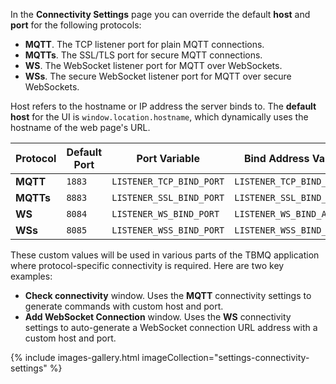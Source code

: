 In the **Connectivity Settings** page you can override the default **host** and **port** for the following protocols:
* **MQTT**. The TCP listener port for plain MQTT connections.
* **MQTTs**.  The SSL/TLS port for secure MQTT connections.
* **WS**. The WebSocket listener port for MQTT over WebSockets.
* **WSs**. The secure WebSocket listener port for MQTT over secure WebSockets.

Host refers to the hostname or IP address the server binds to. The **default host** for the UI is `window.location.hostname`, which dynamically uses the hostname of the web page's URL.

| Protocol  | Default Port | Port Variable              | Bind Address Variable        |
|-----------|--------------|----------------------------|------------------------------|
| **MQTT**  | `1883`       | `LISTENER_TCP_BIND_PORT`   | `LISTENER_TCP_BIND_ADDRESS`  |
| **MQTTs** | `8883`       | `LISTENER_SSL_BIND_PORT`   | `LISTENER_SSL_BIND_ADDRESS`  |
| **WS**    | `8084`       | `LISTENER_WS_BIND_PORT`    | `LISTENER_WS_BIND_ADDRESS`   |
| **WSs**   | `8085`       | `LISTENER_WSS_BIND_PORT`   | `LISTENER_WSS_BIND_ADDRESS`  |

These custom values will be used in various parts of the TBMQ application where protocol-specific connectivity is required. Here are two key examples:

* **Check connectivity** window. Uses the **MQTT** connectivity settings to generate commands with custom host and port.
* **Add WebSocket Connection** window. Uses the **WS** connectivity settings to auto-generate a WebSocket connection URL address with a custom host and port.

{% include images-gallery.html imageCollection="settings-connectivity-settings" %}
